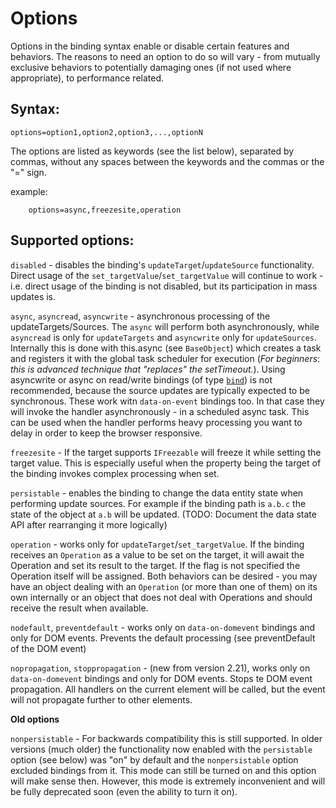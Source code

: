 # Options

Options in the binding syntax enable or disable certain features and behaviors. The reasons to need an option to do so will vary - from mutually exclusive behaviors to potentially damaging ones (if not used where appropriate), to performance related.

## Syntax:

`options=option1,option2,option3,...,optionN`

The options are listed as keywords (see the list below), separated by commas, without any spaces between the keywords and the commas or the "=" sign.

example:
```
    options=async,freezesite,operation
```

## Supported options:

`disabled` - disables the binding's `updateTarget`/`updateSource` functionality. Direct usage of the `set_targetValue`/`set_targetValue` will continue to work - i.e. direct usage of the binding is not disabled, but its participation in mass updates is.

`async`, `asyncread`, `asyncwrite` - asynchronous processing of the updateTargets/Sources. The `async` will perform both asynchronously, while `asyncread` is only for `updateTargets` and `asyncwrite` only for `updateSources`. Internally this is done with this.async (see `BaseObject`) which creates a task and registers it with the global task scheduler for execution (_For beginners_: _this is advanced technique that "replaces" the setTimeout._). Using asyncwrite or async on read/write bindings (of type [`bind`](bindingtype.md)) is not recommended, because the source updates are typically expected to be synchronous. These work witn `data-on-event` bindings too. In that case they will invoke the handler asynchronously - in a scheduled async task. This can be used when the handler performs heavy processing you want to delay in order to keep the browser responsive.

`freezesite` - If the target supports `IFreezable` will freeze it while setting the target value. This is especially useful when the property being the target of the binding invokes complex processing when set.

`persistable` - enables the binding to change the data entity state when performing update sources. For example if the binding path is `a.b.c` the state of the object at `a.b` will be updated. (TODO: Document the data state API after rearranging it more logically)

`operation` - works only for `updateTarget`/`set_targetValue`. If the binding receives an `Operation` as a value to be set on the target, it will await the Operation and set its result to the target. If the flag is not specified the Operation itself will be assigned. Both behaviors can be desired - you may have an object dealing with an `Operation` (or more than one of them) on its own internally or an object that does not deal with Operations and should receive the result when available.

`nodefault`, `preventdefault` - works only on `data-on-domevent` bindings and only for DOM events. Prevents the default processing (see preventDefault of the DOM event)

`nopropagation`, `stoppropagation` - (new from version 2.21), works only on `data-on-domevent` bindings and only for DOM events. Stops te DOM event propagation. All handlers on the current element will be called, but the event will not propagate further to other elements.

**Old options**

`nonpersistable` - For backwards compatibility this is still supported. In older versions (much older) the functionality now enabled with the `persistable` option (see below) was "on" by default and the `nonpersistable` option excluded bindings from it. This mode can still be turned on and this option will make sense then. However, this mode is extremely inconvenient and will be fully deprecated soon (even the ability to turn it on).


